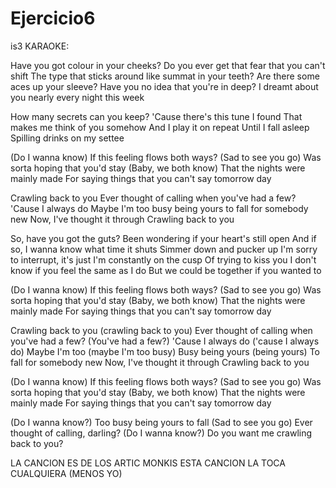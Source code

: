 # Ejercicio6
is3
KARAOKE:

Have you got colour in your cheeks?
Do you ever get that fear that you can't shift
The type that sticks around like summat in your teeth?
Are there some aces up your sleeve?
Have you no idea that you're in deep?
I dreamt about you nearly every night this week

How many secrets can you keep?
'Cause there's this tune I found
That makes me think of you somehow
And I play it on repeat
Until I fall asleep
Spilling drinks on my settee

(Do I wanna know)
If this feeling flows both ways?
(Sad to see you go)
Was sorta hoping that you'd stay
(Baby, we both know)
That the nights were mainly made
For saying things that you can't say tomorrow day

Crawling back to you
Ever thought of calling when you've had a few?
'Cause I always do
Maybe I'm too busy being yours to fall for somebody new
Now, I've thought it through
Crawling back to you

So, have you got the guts?
Been wondering if your heart's still open
And if so, I wanna know what time it shuts
Simmer down and pucker up
I'm sorry to interrupt, it's just I'm constantly on the cusp
Of trying to kiss you
I don't know if you feel the same as I do
But we could be together if you wanted to

(Do I wanna know)
If this feeling flows both ways?
(Sad to see you go)
Was sorta hoping that you'd stay
(Baby, we both know)
That the nights were mainly made
For saying things that you can't say tomorrow day

Crawling back to you (crawling back to you)
Ever thought of calling when you've had a few? (You've had a few?)
'Cause I always do ('cause I always do)
Maybe I'm too (maybe I'm too busy)
Busy being yours (being yours)
To fall for somebody new
Now, I've thought it through
Crawling back to you

(Do I wanna know)
If this feeling flows both ways?
(Sad to see you go)
Was sorta hoping that you'd stay
(Baby, we both know)
That the nights were mainly made
For saying things that you can't say tomorrow day

(Do I wanna know?)
Too busy being yours to fall
(Sad to see you go)
Ever thought of calling, darling?
(Do I wanna know?)
Do you want me crawling back to you?

LA CANCION ES DE  LOS ARTIC MONKIS
ESTA CANCION LA TOCA CUALQUIERA (MENOS YO)